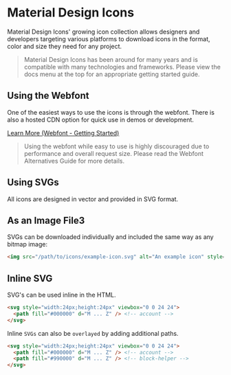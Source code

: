 # Material Design Icons

Material Design Icons' growing icon collection allows designers and developers targeting various platforms to download icons in the format, color and size they need for any project.

> Material Design Icons has been around for many years and is compatible with many technologies and frameworks. Please view the docs menu at the top for an appropriate getting started guide.

## Using the Webfont

One of the easiest ways to use the icons is through the webfont. There is also a hosted CDN option for quick use in demos or development.

[Learn More (Webfont - Getting Started)](https://dev.materialdesignicons.com/getting-started/webfont)

> Using the webfont while easy to use is highly discouraged due to performance and overall request size. Please read the Webfont Alternatives Guide for more details.

## Using SVGs

All icons are designed in vector and provided in SVG format.

## As an Image File3

SVGs can be downloaded individually and included the same way as any bitmap image:

```html
<img src="/path/to/icons/example-icon.svg" alt="An example icon" style="width:24px;height:24px" />
```

## Inline SVG

SVG's can be used inline in the HTML.

```html
<svg style="width:24px;height:24px" viewbox="0 0 24 24">
  <path fill="#000000" d="M ... Z" /> <!-- account -->
</svg>
```

Inline `SVGs` can also be `overlayed` by adding additional paths.

```html
<svg style="width:24px;height:24px" viewbox="0 0 24 24">
  <path fill="#000000" d="M ... Z" /> <!-- account -->
  <path fill="#990000" d="M ... Z" /> <!-- block-helper -->
</svg>
```
